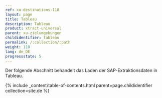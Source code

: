 ```yaml
---
ref: xu-destinations-110
layout: page
title: Tableau
description: Tableau
product: xtract-universal
parent: xu-zielumgebungen
childidentifier: tableau
permalink: /:collection/:path
weight: 110
lang: de_DE
progressstate: 5
---
```


Der folgende Abschnitt behandelt das Laden der SAP-Extraktionsdaten in Tableau. 


{% include _content/table-of-contents.html parent=page.childidentifier collection=site.de %}